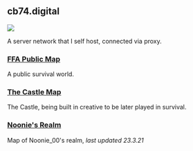 ## cb74.digital
<a href="https://minecraft-mp.com/server-s318926" target="_blank"><img src="https://minecraft-mp.com/banner-318926-3.png" border="0"></a>


A server network that I self host, connected via proxy.
### [FFA Public Map](http://mc.cb74.digital:8080/)

A public survival world.

### [The Castle Map](http://mc.cb74.digital:8081/)

The Castle, being built in creative to be later played in survival.

### [Noonie's Realm](http://mc.cb74.digital:8888/) 

Map of Noonie_00's realm, *last updated 23.3.21*
